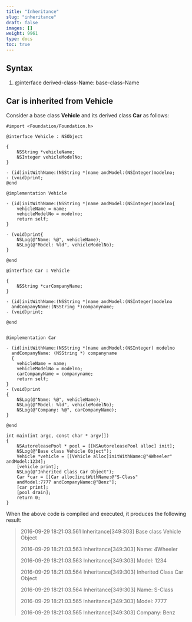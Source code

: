 ```yaml
---
title: "Inheritance"
slug: "inheritance"
draft: false
images: []
weight: 9961
type: docs
toc: true
---
```


## Syntax
 1. @interface derived-class-Name: base-class-Name

## Car is inherited from Vehicle
Consider a base class **Vehicle** and its derived class **Car** as follows:

    #import <Foundation/Foundation.h>
     
    @interface Vehicle : NSObject
    
    {
        NSString *vehicleName;
        NSInteger vehicleModelNo;
    }
    
    - (id)initWithName:(NSString *)name andModel:(NSInteger)modelno;
    - (void)print;
    @end
    
    @implementation Vehicle
    
    - (id)initWithName:(NSString *)name andModel:(NSInteger)modelno{
        vehicleName = name;
        vehicleModelNo = modelno;
        return self;
    }
    
    - (void)print{
        NSLog(@"Name: %@", vehicleName);
        NSLog(@"Model: %ld", vehicleModelNo);
    }
    
    @end
    
    @interface Car : Vehicle
    
    {
        NSString *carCompanyName;
    }
    
    - (id)initWithName:(NSString *)name andModel:(NSInteger)modelno 
      andCompanyName:(NSString *)companyname;
    - (void)print;
    
    @end
    
    
    @implementation Car
    
    - (id)initWithName:(NSString *)name andModel:(NSInteger) modelno 
      andCompanyName: (NSString *) companyname
      {
        vehicleName = name;
        vehicleModelNo = modelno;
        carCompanyName = companyname;
        return self;
    }
    - (void)print
    {
        NSLog(@"Name: %@", vehicleName);
        NSLog(@"Model: %ld", vehicleModelNo);
        NSLog(@"Company: %@", carCompanyName);
    }
    
    @end
    
    int main(int argc, const char * argv[])
    {
        NSAutoreleasePool * pool = [[NSAutoreleasePool alloc] init];        
        NSLog(@"Base class Vehicle Object");
        Vehicle *vehicle = [[Vehicle alloc]initWithName:@"4Wheeler" andModel:1234];
        [vehicle print];
        NSLog(@"Inherited Class Car Object");
        Car *car = [[Car alloc]initWithName:@"S-Class" 
        andModel:7777 andCompanyName:@"Benz"];
        [car print];        
        [pool drain];
        return 0;
    }


When the above code is compiled and executed, it produces the following result:

> 2016-09-29 18:21:03.561 Inheritance[349:303] Base class Vehicle Object
>
> 2016-09-29 18:21:03.563 Inheritance[349:303] Name: 4Wheeler 
>
> 2016-09-29 18:21:03.563 Inheritance[349:303] Model: 1234 
>
> 2016-09-29 18:21:03.564 Inheritance[349:303] Inherited Class Car Object 
> 
> 2016-09-29 18:21:03.564 Inheritance[349:303] Name: S-Class 
>
> 2016-09-29 18:21:03.565 Inheritance[349:303] Model: 7777 
>
> 2016-09-29 18:21:03.565 Inheritance[349:303] Company: Benz

